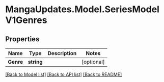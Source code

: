 # MangaUpdates.Model.SeriesModelV1Genres

## Properties

Name | Type | Description | Notes
------------ | ------------- | ------------- | -------------
**Genre** | **string** |  | [optional] 

[[Back to Model list]](../README.md#documentation-for-models) [[Back to API list]](../README.md#documentation-for-api-endpoints) [[Back to README]](../README.md)

